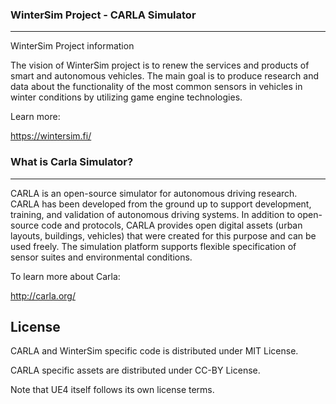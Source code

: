 ### WinterSim Project - CARLA Simulator

-------

WinterSim Project information

The vision of WinterSim project is to renew the services and products of smart and autonomous vehicles. The main goal is to produce research and data about the functionality of the most common sensors in vehicles in winter conditions by utilizing game engine technologies.

Learn more:

https://wintersim.fi/

### What is Carla Simulator?

-------

CARLA is an open-source simulator for autonomous driving research. CARLA has been developed from the ground up to support development, training, and validation of autonomous driving systems. In addition to open-source code and protocols, CARLA provides open digital assets (urban layouts, buildings, vehicles) that were created for this purpose and can be used freely. The simulation platform supports flexible specification of sensor suites and environmental conditions.

To learn more about Carla:

http://carla.org/


License
-------

CARLA and WinterSim specific code is distributed under MIT License.

CARLA specific assets are distributed under CC-BY License.

Note that UE4 itself follows its own license terms.

